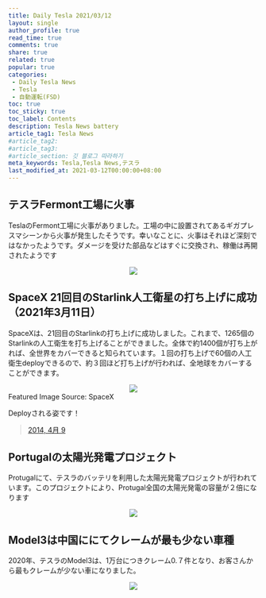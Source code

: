 ```yaml
---
title: Daily Tesla 2021/03/12
layout: single
author_profile: true
read_time: true
comments: true
share: true
related: true
popular: true
categories:
 - Daily Tesla News
 - Tesla
 - 自動運転(FSD)
toc: true
toc_sticky: true
toc_label: Contents
description: Tesla News battery
article_tag1: Tesla News
#article_tag2:
#article_tag3:
#article_section: 깃 블로그 따라하기
meta_keywords: Tesla,Tesla News,テスラ
last_modified_at: 2021-03-12T00:00:00+08:00
---
```


## テスラFermont工場に火事

TeslaのFermont工場に火事がありました。工場の中に設置されてあるギガプレスマシーンから火事が発生したそうです。幸いなことに、火事はそれほど深刻ではなかったようです。ダメージを受けた部品などはすぐに交換され、稼働は再開されたようです

<center><img src="https://user-images.githubusercontent.com/78955983/110922744-69811400-8363-11eb-8ca6-f63edfb489c9.png"></center>


## SpaceX 21回目のStarlink人工衛星の打ち上げに成功（2021年3月11日）

SpaceXは、21回目のStarlinkの打ち上げに成功しました。これまで、1265個のStarlinkの人工衛生を打ち上げることができました。全体で約1400個が打ち上がれば、全世界をカバーできると知られています。１回の打ち上げで60個の人工衛生deployできるので、約３回ほど打ち上げが行われば、全地球をカバーすることができます。

<center><img src="https://user-images.githubusercontent.com/78955983/110924678-ac43eb80-8365-11eb-8613-e57b0108903d.png"></center>
Featured Image Source: SpaceX

Deployされる姿です！
<blockquote class="twitter-tweet" lang="ja"><a href="https://twitter.com/SpaceX/status/1369941067416567808?s=20">2014, 4月 9</a></blockquote> <script async src="//platform.twitter.com/widgets.js" charset="utf-8"></script>

## Portugalの太陽光発電プロジェクト

Protugalにて、テスラのバッテリを利用した太陽光発電プロジェクトが行われています。このプロジェクトにより、Protugal全国の太陽光発電の容量が２倍になります

<center><img src="https://user-images.githubusercontent.com/78955983/110947053-030bee00-8383-11eb-8ca8-2dae0ceaa980.png"></center>

## Model3は中国ににてクレームが最も少ない車種

2020年、テスラのModel3は、1万台につきクレーム0.７件となり、お客さんから最もクレームが少ない車になりました。

<center><img src="https://user-images.githubusercontent.com/78955983/110946480-4154dd80-8382-11eb-9ac1-67726c78a9fe.png"></center>
